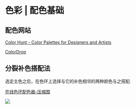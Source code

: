 # 色彩 | 配色基础

## 配色网站

[Color Hunt - Color Palettes for Designers and Artists](https://colorhunt.co/)

[ColorDrop](https://colordrop.io/)

## 分裂补色搭配法

选定主色之后，在色环上选择与它的补色相邻的两种颜色与之搭配.

[在线色环配色器-压缩图](https://www.yasuotu.com/sehuan)

![](https://cjpark-1304138896.cos.ap-guangzhou.myqcloud.com/note_img/20211017111248.png)

